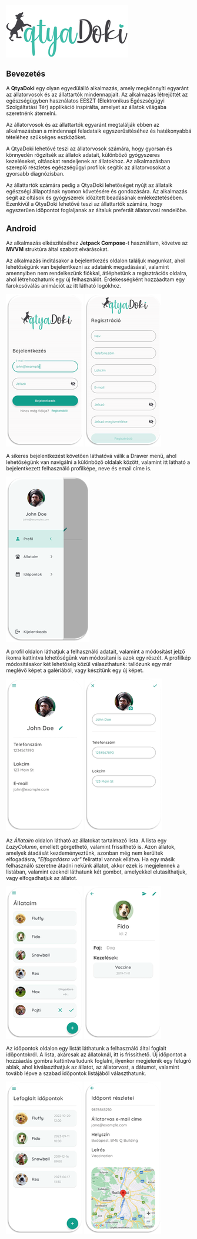 ![#QtyaDoki](./src/logo.svg)

## Bevezetés

A **QtyaDoki** egy olyan egyedülálló alkalmazás, amely megkönnyíti egyaránt az állatorvosok és az állattartók mindennapjait. Az alkalmazás létrejöttét az egészségügyben használatos EESZT (Elektronikus Egészségügyi Szolgáltatási Tér) applikáció inspirálta, amelyet az állatok világába szeretnénk átemelni.

Az állatorvosok és az állattartók egyaránt megtalálják ebben az alkalmazásban a mindennapi feladataik egyszerűsítéséhez és hatékonyabbá tételéhez szükséges eszközöket.

A QtyaDoki lehetővé teszi az állatorvosok számára, hogy gyorsan és könnyedén rögzítsék az állatok adatait, különböző gyógyszeres kezeléseket, oltásokat rendeljenek az állatokhoz. Az alkalmazásban szereplő részletes egészségügyi profilok segítik az állatorvosokat a gyorsabb diagnózisban.

Az állattartók számára pedig a QtyaDoki lehetőséget nyújt az állataik egészségi állapotának nyomon követésére és gondozására. Az alkalmazás segít az oltások és gyógyszerek időzített beadásának emlékeztetésében. Ezenkívül a QtyaDoki lehetővé teszi az állattartók számára, hogy egyszerűen időpontot foglaljanak az általuk preferált állatorvosi rendelőbe.

## Android

Az alkalmazás elkészítéséhez **Jetpack Compose**-t használtam, követve az **MVVM** struktúra által szabott elvárásokat.

Az alkalmazás indításakor a bejelentkezés oldalon találjuk magunkat, ahol lehetőségünk van bejelentkezni az adataink megadásával, valamint amennyiben nem rendelkezünk fiókkal, átléphetünk a regisztrációs oldalra, ahol létrehozhatunk egy új felhasználót. Érdekességként hozzáadtam egy farokcsóválás animációt az itt látható logókhoz.

![](./src/img1.png) ![](./src/img2.png)


A sikeres bejelentkezést követően láthatóvá válik a Drawer menü, ahol lehetőségünk van navigálni a különböző oldalak között, valamint itt látható a bejelentkezett felhasználó profilképe, neve és email címe is.

![](./src/img3.png)

A profil oldalon láthatjuk a felhasználó adatait, valamint a módosítást jelző ikonra kattintva lehetőségünk van módosítani is azok egy részét. A profilkép módosításakor két lehetőség közül választhatunk: tallózunk egy már meglévő képet a galériából, vagy készítünk egy új képet.

![](./src/img4.png) ![](./src/img5.png)


Az *Állataim* oldalon látható az állatokat tartalmazó lista. A lista egy *LazyColumn*, emellett görgethető, valamint frissíthető is. Azon állatok, amelyek átadását kezdeményeztünk, azonban még nem kerültek elfogadásra, *"Elfogadásra vár"* felirattal vannak ellátva. Ha egy másik felhasználó szeretne átadni nekünk állatot, akkor ezek is megjelennek a listában, valamint ezeknél láthatunk két gombot, amelyekkel elutasíthatjuk, vagy elfogadhatjuk az állatot. 

![](./src/img6.png) ![](./src/img7.png)


Az időpontok oldalon egy listát láthatunk a felhasználó által foglalt időpontokról. A lista, akárcsak az állatoknál, itt is frissíthető. Új időpontot a hozzáadás gombra kattintva tudunk foglalni, ilyenkor megjelenik egy felugró ablak, ahol kiválaszthatjuk az állatot, az állatorvost, a dátumot, valamint tovább lépve a szabad időpontok listájából választhatunk.

![](./src/img8.png) ![](./src/img9.png)